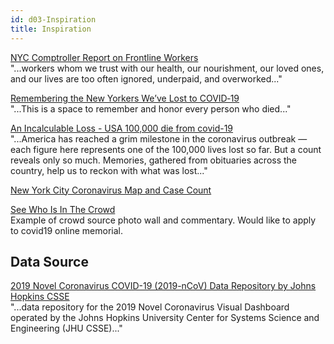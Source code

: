 ```yaml
---
id: d03-Inspiration
title: Inspiration
---
```


[NYC Comptroller Report on Frontline Workers](https://comptroller.nyc.gov/reports/new-york-citys-frontline-workers/)  
"...workers whom we trust with our health, our nourishment, our loved ones, and our lives are too often ignored, underpaid, and overworked..."

[Remembering the New Yorkers We’ve Lost to‌ COVID‑19](https://projects.thecity.nyc/covid-19-deaths/)  
"...This is a space to remember and honor every person who died..."

[An Incalculable Loss - USA 100,000 die from covid-19](https://www.nytimes.com/interactive/2020/05/24/us/us-coronavirus-deaths-100000.html)  
"...America has reached a grim milestone in the coronavirus outbreak — each figure here represents one of the 100,000 lives lost so far. But a count reveals only so much. Memories, gathered from obituaries across the country, help us to reckon with what was lost..."

[New York City Coronavirus Map and Case Count](https://www.nytimes.com/interactive/2020/nyregion/new-york-city-coronavirus-cases.html)

[See Who Is In The Crowd](https://www.june2020.org/)  
Example of crowd source photo wall and commentary. Would like to apply to covid19 online memorial.

## Data Source

[2019 Novel Coronavirus COVID-19 (2019-nCoV) Data Repository by Johns Hopkins CSSE](https://github.com/CSSEGISandData/COVID-19)  
"...data repository for the 2019 Novel Coronavirus Visual Dashboard operated by the Johns Hopkins University Center for Systems Science and Engineering (JHU CSSE)..."
